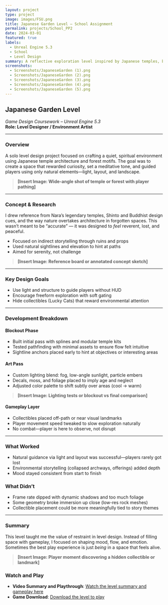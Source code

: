 ```yaml
---
layout: project
type: project
image: images/FSU.png
title: Japanese Garden Level – School Assignment
permalink: projects/School_PP2
date: 2024-03-01
featured: true
labels:
  - Unreal Engine 5.3
  - School
  - Level Design
summary: A reflective exploration level inspired by Japanese temples, built in UE5.3 with a focus on natural flow, cultural weight, and visual storytelling.
screenshots:
  - Screenshots/JapaneseGarden (1).png
  - Screenshots/JapaneseGarden (2).png
  - Screenshots/JapaneseGarden (3).png
  - Screenshots/JapaneseGarden (4).png
  - Screenshots/JapaneseGarden (5).png
---
```


## Japanese Garden Level  
*Game Design Coursework – Unreal Engine 5.3*  
**Role: Level Designer / Environment Artist**

---

### Overview  
A solo level design project focused on crafting a quiet, spiritual environment using Japanese temple architecture and forest motifs. The goal was to create a space that rewarded curiosity, set a meditative tone, and guided players using only natural elements—light, layout, and landscape.

> **[Insert Image: Wide-angle shot of temple or forest with player pathing]**

---

### Concept & Research  
I drew reference from Nara’s legendary temples, Shinto and Buddhist design cues, and the way nature overtakes architecture in forgotten spaces. This wasn’t meant to be “accurate” — it was designed to *feel* reverent, lost, and peaceful.

- Focused on indirect storytelling through ruins and props  
- Used natural sightlines and elevation to hint at paths  
- Aimed for serenity, not challenge

> **[Insert Image: Reference board or annotated concept sketch]**

---

### Key Design Goals  
- Use light and structure to guide players without HUD  
- Encourage freeform exploration with soft gating  
- Hide collectibles (Lucky Cats) that reward environmental attention

---

### Development Breakdown

#### Blockout Phase  
- Built initial pass with splines and modular temple kits  
- Tested pathfinding with minimal assets to ensure flow felt intuitive  
- Sightline anchors placed early to hint at objectives or interesting areas

#### Art Pass  
- Custom lighting blend: fog, low-angle sunlight, particle embers  
- Decals, moss, and foliage placed to imply age and neglect  
- Adjusted color palette to shift subtly over areas (cool → warm)

> **[Insert Image: Lighting tests or blockout vs final comparison]**

#### Gameplay Layer  
- Collectibles placed off-path or near visual landmarks  
- Player movement speed tweaked to slow exploration naturally  
- No combat—player is here to observe, not disrupt

---

### What Worked  
- Natural guidance via light and layout was successful—players rarely got lost  
- Environmental storytelling (collapsed archways, offerings) added depth  
- Mood stayed consistent from start to finish

### What Didn’t  
- Frame rate dipped with dynamic shadows and too much foliage  
- Some geometry broke immersion up close (low-res rock meshes)  
- Collectible placement could be more meaningfully tied to story themes

---

### Summary  
This level taught me the value of restraint in level design. Instead of filling space with gameplay, I focused on shaping mood, flow, and emotion. Sometimes the best play experience is just *being* in a space that feels alive.

> **[Insert Image: Player moment discovering a hidden collectible or landmark]**

### Watch and Play
- **Video Summary and Playthrough**: [Watch the level summary and gameplay here](https://drive.google.com/file/d/1jSAg2hTccYhAPOa3s27jaFoEPj-DW3td/view?usp=sharing&t=424)
- **Game Download**: [Download the level to play](https://drive.google.com/file/d/1wSKr67wOGNoLP1vWKT-aD0n9Jmi-VvC-/view?usp=sharing)  

